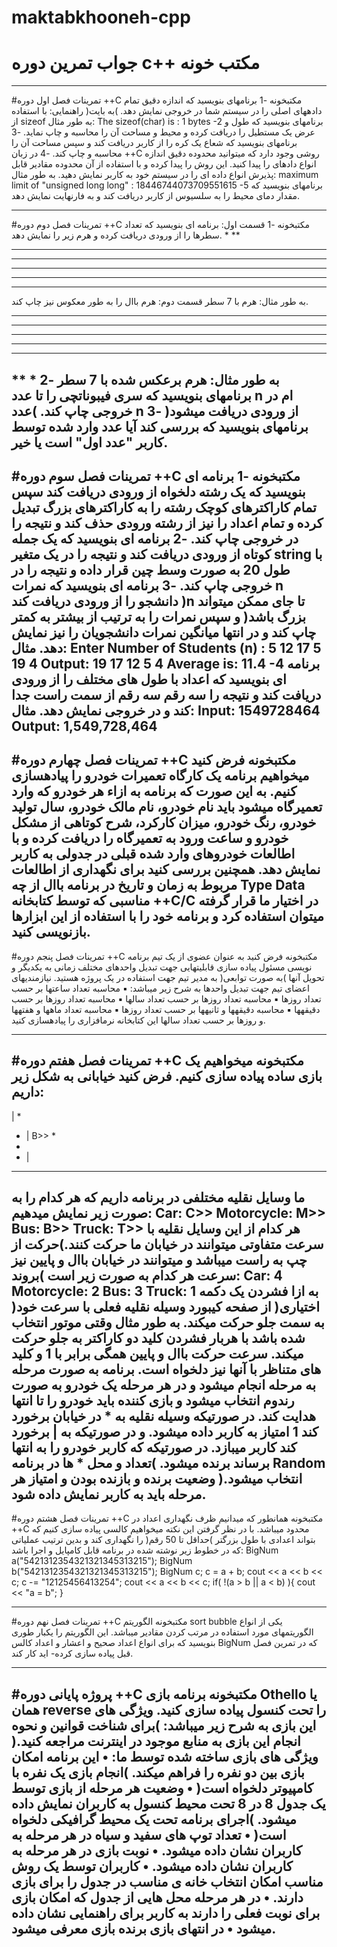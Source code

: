 # maktabkhooneh-cpp
# جواب تمرین دوره c++ مکتب خونه
 
--------------------------------------------------------------------------------------------------------------------------------------------------------------------------------------

#تمرینات فصل اول دوره ++C مکتبخونه
-1 برنامهای بنویسید که اندازه دقیق تمام دادههای اصلی را در سیستم شما در خروجی نمایش دهد. )به بایت(
راهنمایی: با استفاده از sizeof
به طور مثال:
The sizeof(char) is : 1 bytes
-2 برنامهای بنویسید که طول و عرض یک مستطیل را دریافت کرده و محیط و مساحت آن را محاسبه و چاپ نماید.
-3 برنامهای بنویسید که شعاع یک کره را از کاربر دریافت کند و سپس مساحت آن را محاسبه و چاپ کند.
-4 در زبان ++C روشی وجود دارد که میتوانید محدوده دقیق اندازه انواع دادهای را پیدا کنید. این روش را پیدا کرده و
با استفاده از آن محدوده مقادیر قابل پذیرش انواع داده ای را در سیستم خود به کاربر نمایش دهید.
به طور مثال:
maximum limit of "unsigned long long" : 18446744073709551615
-5 برنامهای بنویسید که مقدار دمای محیط را به سلسیوس از کاربر دریافت کند و به فارنهایت نمایش دهد.

------------------------------------------------------------------------------------------------------------------------------------------------------------------------------------
#تمرینات فصل دوم دوره ++C مکتبخونه
-1 قسمت اول: برنامه ای بنویسید که تعداد سطرها را از ورودی دریافت کرده و هرم زیر را نمایش دهد.
*
**
***
****
*****
******
*******
به طور مثال: هرم با 7 سطر
قسمت دوم: هرم باال را به طور معکوس نیز چاپ کند.
*******
******
*****
****
***
**
*
به طور مثال: هرم برعکس شده با 7 سطر
-2 برنامهای بنویسید که سری فیبوناتچی را تا عدد n ام در خروجی چاپ کند. )عدد n از ورودی دریافت میشود(
-3 برنامهای بنویسید که بررسی کند آیا عدد وارد شده توسط کاربر "عدد اول" است یا خیر. 
------------------------------------------------------------------------------------------------------------------------------------------------------------------------------------
#تمرینات فصل سوم دوره ++C مکتبخونه
-1 برنامه ای بنویسید که یک رشته دلخواه از ورودی دریافت کند سپس تمام کاراکترهای کوچک رشته را به کاراکترهای
بزرگ تبدیل کرده و تمام اعداد را نیز از رشته ورودی حذف کند و نتیجه را در خروجی چاپ کند.
-2 برنامه ای بنویسید که یک جمله کوتاه از ورودی دریافت کند و نتیجه را در یک متغیر string با طول 20 به صورت
وسط چین قرار داده و نتیجه را در خروجی چاپ کند.
-3 برنامه ای بنویسید که نمرات n دانشجو را از ورودی دریافت کند )n تا جای ممکن میتواند بزرگ باشد( و سپس نمرات
را به ترتیب از بیشتر به کمتر چاپ کند و در انتها میانگین نمرات دانشجویان را نیز نمایش دهد.
مثال:
Enter Number of Students (n) : 5
12
17
5
19
4
Output:
19
17
12
5
4
Average is: 11.4
-4 برنامه ای بنویسید که اعداد با طول های مختلف را از ورودی دریافت کند و نتیجه را سه رقم سه رقم از سمت راست
جدا کند و در خروجی نمایش دهد.
مثال:
Input: 1549728464
Output: 1,549,728,464
------------------------------------------------------------------------------------------------------------------------------------------------------------------------------------
#تمرینات فصل چهارم دوره ++C مکتبخونه
فرض کنید میخواهیم برنامه یک کارگاه تعمیرات خودرو را پیادهسازی کنیم. به این صورت که برنامه به ازاء هر خودرو که
وارد تعمیرگاه میشود باید نام خودرو، نام مالک خودرو، سال تولید خودرو، رنگ خودرو، میزان کارکرد، شرح کوتاهی از
مشکل خودرو و ساعت ورود به تعمیرگاه را دریافت کرده و با اطالعات خودروهای وارد شده قبلی در جدولی به کاربر نمایش
دهد.
همچنین بررسی کنید برای نگهداری از اطالعات مربوط به زمان و تاریخ در برنامه باال از چه Type Data مناسبی که
توسط کتابخانه ++C/C در اختیار ما قرار گرفته میتوان استفاده کرد و برنامه خود را با استفاده از این ابزارها بازنویسی
کنید.
------------------------------------------------------------------------------------------------------------------------------------------------------------------------------------
#تمرینات فصل پنجم دوره ++C مکتبخونه
فرض کنید به عنوان عضوی از یک تیم برنامه نویسی مسئول پیاده سازی قابلیتهایی جهت تبدیل واحدهای مختلف زمانی
به یکدیگر و تحویل آنها )به صورت توابعی( به مدیر تیم جهت استفاده در یک پروژه هستید. نیازمندیهای اعضای تیم
جهت تبدیل واحدها به شرح زیر میباشد:
▪ محاسبه تعداد ساعتها بر حسب تعداد روزها
▪ محاسبه تعداد روزها بر حسب تعداد سالها
▪ محاسبه تعداد روزها بر حسب دقیقهها
▪ محاسبه دقیقهها و ثانیهها بر حسب تعداد روزها
▪ محاسبه تعداد ماهها و هفتهها و روزها بر حسب تعداد سالها
این کتابخانه نرمافزاری را پیادهسازی کنید.

------------------------------------------------------------------------------------------------------------------------------------------------------------------------------------
#تمرینات فصل هفتم دوره ++C مکتبخونه
میخواهیم یک بازی ساده پیاده سازی کنیم. فرض کنید خیابانی به شکل زیر داریم:
----------------------------------------------------------------------------
|
*
* |
B>> *
*
* |
----------------------------------------------------------------------------
ما وسایل نقلیه مختلفی در برنامه داریم که هر کدام را به صورت زیر نمایش میدهیم:
Car: C>>
Motorcycle: M>>
Bus: B>>
Truck: T>>
هر کدام از این وسایل نقلیه با سرعت متفاوتی میتوانند در خیابان ما حرکت کنند.)حرکت از چپ به راست میباشد و
میتوانند در خیابان باال و پایین نیز بروند(
سرعت هر کدام به صورت زیر است:
Car: 4
Motorcycle: 2
Bus: 3
Truck: 1
به ازا فشردن یک دکمه )اختیاری( از صفحه کیبورد وسیله نقلیه فعلی با سرعت خود به سمت جلو حرکت میکند. به طور
مثال وقتی موتور انتخاب شده باشد با هربار فشردن کلید دو کاراکتر به جلو حرکت میکند.
سرعت حرکت باال و پایین همگی برابر با 1 و کلید های متناظر با آنها نیز دلخواه است.
برنامه به صورت مرحله به مرحله انجام میشود و در هر مرحله یک خودرو به صورت رندوم انتخاب میشود و بازی کننده
باید خودرو را تا انتها هدایت کند.
در صورتیکه وسیله نقلیه به * در خیابان برخورد کند 1 امتیاز به کاربر داده میشود. و در صورتیکه به | برخورد کند کاربر
میبازد. در صورتیکه که کاربر خودرو را به انتها برساند برنده میشود.
)تعداد و محل * ها در برنامه Random انتخاب میشود.(
 وضعیت برنده و بازنده بودن و امتیاز هر مرحله باید به کاربر نمایش داده شود.
 ---------------------------------------------------------------------------------------------------------------------------------------------------------------------------------
 #تمرینات فصل هشتم دوره ++C مکتبخونه
همانطور که میدانیم ظرف نگهداری اعداد در ++C محدود میباشد. با در نظر گرفتن این نکته میخواهیم کالسی پیاده
سازی کنیم که بتواند اعدادی با طول بزرگتر )حداقل تا 50 رقم( را نگهداری کند و بدین ترتیب عملیاتی که در خطوط
زیر نوشته شده در برنامه قابل کامپایل و اجرا باشد:
BigNum a("5421312354321321345313215");
BigNum b("5421312354321321345313215");
BigNum c;
c = a + b;
cout << a << b << c;
c -= "12125456413254";
cout << a << b << c;
if( !(a > b || a < b) ){
cout << "a = b";
}

----------------------------------------------------------------------------------------------------------------------------------------------------------------------------------
#تمرینات فصل نهم دوره ++C مکتبخونه
الگوریتم sort bubble یکی از انواع الگوریتمهای مورد استفاده در مرتب کردن مقادیر میباشد. این الگوریتم را یکبار
طوری بنویسید که برای انواع اعداد صحیح و اعشار و اعداد کالس BigNum که در تمرین فصل قبل پیاده سازی کرده-
اید کار کند.

----------------------------------------------------------------------------------------------------------------------------------------------------------------------------------
#پروژه پایانی دوره ++C مکتبخونه
برنامه بازی Othello یا همان reverse را تحت کنسول پیاده سازی کنید.
ویژگی های این بازی به شرح زیر میباشد:
)برای شناخت قوانین و نحوه انجام این بازی به منابع موجود در اینترنت مراجعه کنید.(
ویژگی های بازی ساخته شده توسط ما:
• این برنامه امکان بازی بین دو نفره را فراهم میکند. )انجام بازی یک نفره با کامپیوتر دلخواه است(
• وضعیت هر مرحله از بازی توسط یک جدول 8 در 8 تحت محیط کنسول به کاربران نمایش داده میشود.
)اجرای برنامه تحت یک محیط گرافیکی دلخواه است(
• تعداد توپ های سفید و سیاه در هر مرحله به کاربران نشان داده میشود.
• نوبت بازی در هر مرحله به کاربران نشان داده میشود.
• کاربران توسط یک روش مناسب امکان انتخاب خانه ی مناسب در جدول را برای بازی دارند.
• در هر مرحله محل هایی از جدول که امکان بازی برای نوبت فعلی را دارند به کاربر برای راهنمایی نشان داده
میشود
• در انتهای بازی برنده بازی معرفی میشود.
----------------------------------------------------------------------------------------------------------------------------------------------------------------------------------

